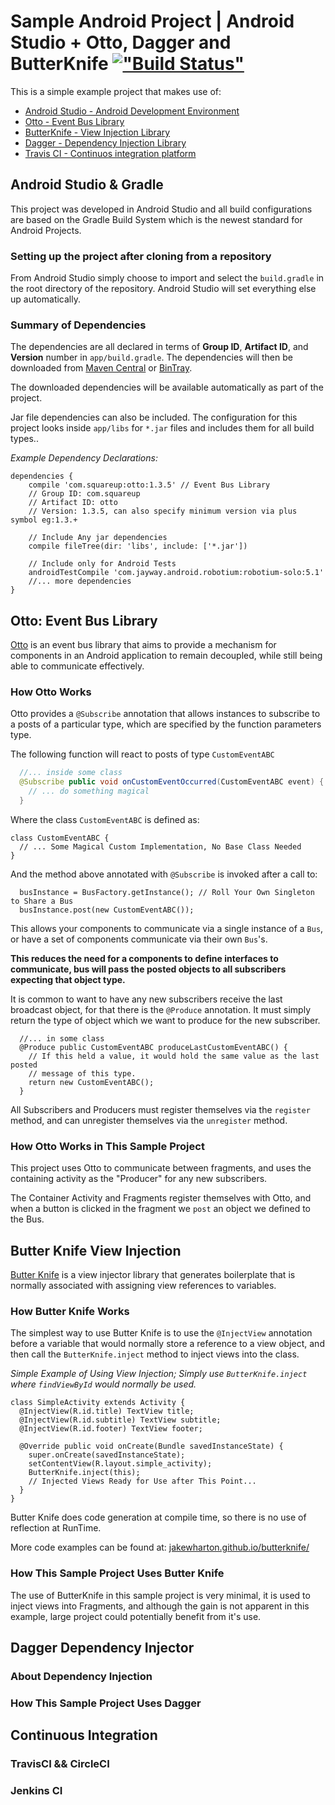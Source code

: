 Sample Android Project | Android Studio + Otto, Dagger and ButterKnife [!["Build Status"](https://travis-ci.org/blad/android-studio-example-project.svg?branch=master)](https://travis-ci.org/blad/android-studio-example-project)
===================================================================================================================================================

This is a simple example project that makes use of:

- [Android Studio - Android Development Environment](https://developer.android.com/sdk/installing/studio.html)
- [Otto - Event Bus Library](http://square.github.io/otto/)
- [ButterKnife - View Injection Library](http://jakewharton.github.io/butterknife/)
- [Dagger - Dependency Injection Library](http://square.github.io/dagger/)
- [Travis CI - Continuos integration platform](https://travis-ci.org/)

## Android Studio & Gradle

This project was developed in Android Studio and all build configurations are
based on the Gradle Build System which is the newest standard for Android Projects.

### Setting up the project after cloning from a repository

From Android Studio simply choose to import and select the `build.gradle` in the
root directory of the repository. Android Studio will set everything else up
automatically.

### Summary of Dependencies

The dependencies are all declared in terms of **Group ID**, **Artifact ID**, and
**Version** number in `app/build.gradle`. The dependencies will then be downloaded
from [Maven Central](http://search.maven.org/) or [BinTray](https://bintray.com/).

The downloaded dependencies will be available automatically as part of the project.

Jar file dependencies can also be included. The configuration for this project
looks inside `app/libs` for `*.jar` files and includes them for all build types..


*Example Dependency Declarations:*
```
dependencies {
    compile 'com.squareup:otto:1.3.5' // Event Bus Library
    // Group ID: com.squareup
    // Artifact ID: otto
    // Version: 1.3.5, can also specify minimum version via plus symbol eg:1.3.+

    // Include Any jar dependencies
    compile fileTree(dir: 'libs', include: ['*.jar'])

    // Include only for Android Tests
    androidTestCompile 'com.jayway.android.robotium:robotium-solo:5.1'
    //... more dependencies
}
```


## Otto: Event Bus Library
[Otto](http://square.github.io/otto/) is an event bus library that aims to provide
a mechanism for components in an Android application to remain decoupled, while
still being able to communicate effectively.

### How Otto Works
Otto provides a `@Subscribe` annotation that allows instances to subscribe to a
posts of a particular type, which are specified by the function parameters type.

The following function will react to posts of type `CustomEventABC`
```Java
  //... inside some class
  @Subscribe public void onCustomEventOccurred(CustomEventABC event) {
    // ... do something magical
  }  
```

Where the class `CustomEventABC` is defined as:

```
class CustomEventABC {
  // ... Some Magical Custom Implementation, No Base Class Needed
}
```

And the method above annotated with `@Subscribe` is invoked after a call to:
```
  busInstance = BusFactory.getInstance(); // Roll Your Own Singleton to Share a Bus
  busInstance.post(new CustomEventABC());
```

This allows your components to communicate via a single instance of a `Bus`, or have
a set of components communicate via their own `Bus`'s.

**This reduces the need for a components to define interfaces to communicate,
bus will pass the posted objects to all subscribers expecting that object type.**

It is common to want to have any new subscribers receive the last broadcast object,
for that there is the `@Produce` annotation. It must simply return the type of object
which we want to produce for the new subscriber.

```
  //... in some class
  @Produce public CustomEventABC produceLastCustomEventABC() {
    // If this held a value, it would hold the same value as the last posted
    // message of this type.
    return new CustomEventABC();
  }
```

All Subscribers and Producers must register themselves via the `register` method,
and can unregister themselves via the `unregister` method.

### How Otto Works in This Sample Project
This project uses Otto to communicate between fragments, and uses the containing
activity as the "Producer" for any new subscribers.

The Container Activity and Fragments register themselves with Otto, and when a
button is clicked in the fragment we `post` an object we defined to the Bus.

## Butter Knife View Injection

[Butter Knife](http://jakewharton.github.io/butterknife/) is a view injector library
that generates boilerplate that is normally associated with assigning view references
to variables.

### How Butter Knife Works
The simplest way to use Butter Knife is to use the `@InjectView` annotation
before a variable that would normally store a reference to a view object, and then
call the `ButterKnife.inject` method to inject views into the class.

*Simple Example of Using View Injection; Simply use `ButterKnife.inject` where
`findViewById` would normally be used.*
```
class SimpleActivity extends Activity {
  @InjectView(R.id.title) TextView title;
  @InjectView(R.id.subtitle) TextView subtitle;
  @InjectView(R.id.footer) TextView footer;

  @Override public void onCreate(Bundle savedInstanceState) {
    super.onCreate(savedInstanceState);
    setContentView(R.layout.simple_activity);
    ButterKnife.inject(this);
    // Injected Views Ready for Use after This Point...
  }
}
```

Butter Knife does code generation at compile time, so there is no use of reflection
at RunTime.

More code examples can be found at: [jakewharton.github.io/butterknife/](http://jakewharton.github.io/butterknife/)

### How This Sample Project Uses Butter Knife

The use of ButterKnife in this sample project is very minimal, it is used to inject
views into Fragments, and although the gain is not apparent in this example,
large project could potentially benefit from it's use.

## Dagger Dependency Injector

### About Dependency Injection

### How This Sample Project Uses Dagger

## Continuous Integration

### TravisCI && CircleCI

### Jenkins CI
